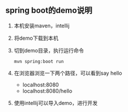 ## spring boot的demo说明

1. 本机安装maven，intellij

2. 将demo下载到本机

3. 切到demo目录，执行运行命令

   ```shell
   mvn spring:boot run
   ```

4. 在浏览器浏览一下两个路径，可以看到say hello

   - localhost:8080
   - localhost:8080/hello

5. 使用intellij可以导入demo，进行开发
